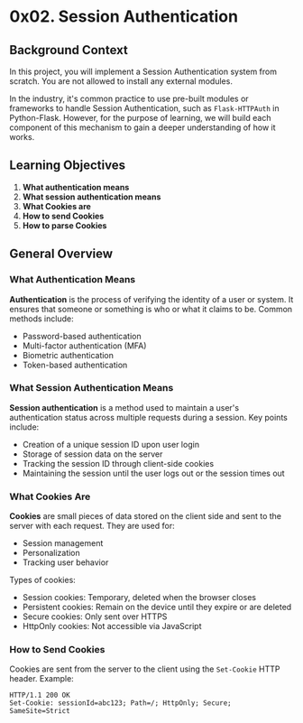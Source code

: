 # 0x02. Session Authentication

## Background Context

In this project, you will implement a Session Authentication system from scratch. You are not allowed to install any external modules.

In the industry, it's common practice to use pre-built modules or frameworks to handle Session Authentication, such as `Flask-HTTPAuth` in Python-Flask. However, for the purpose of learning, we will build each component of this mechanism to gain a deeper understanding of how it works.

## Learning Objectives

1. **What authentication means**
2. **What session authentication means**
3. **What Cookies are**
4. **How to send Cookies**
5. **How to parse Cookies**

## General Overview

### What Authentication Means

**Authentication** is the process of verifying the identity of a user or system. It ensures that someone or something is who or what it claims to be. Common methods include:

- Password-based authentication
- Multi-factor authentication (MFA)
- Biometric authentication
- Token-based authentication

### What Session Authentication Means

**Session authentication** is a method used to maintain a user's authentication status across multiple requests during a session. Key points include:

- Creation of a unique session ID upon user login
- Storage of session data on the server
- Tracking the session ID through client-side cookies
- Maintaining the session until the user logs out or the session times out

### What Cookies Are

**Cookies** are small pieces of data stored on the client side and sent to the server with each request. They are used for:

- Session management
- Personalization
- Tracking user behavior

Types of cookies:

- Session cookies: Temporary, deleted when the browser closes
- Persistent cookies: Remain on the device until they expire or are deleted
- Secure cookies: Only sent over HTTPS
- HttpOnly cookies: Not accessible via JavaScript

### How to Send Cookies

Cookies are sent from the server to the client using the `Set-Cookie` HTTP header. Example:

```http
HTTP/1.1 200 OK
Set-Cookie: sessionId=abc123; Path=/; HttpOnly; Secure; SameSite=Strict
```
